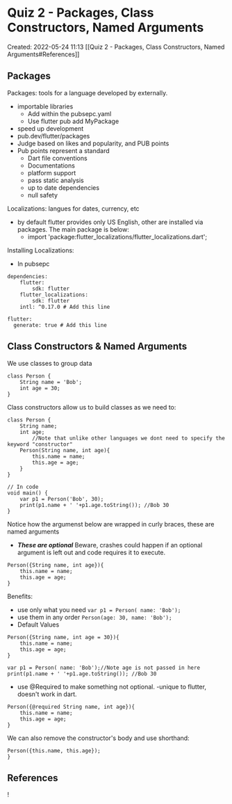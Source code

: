 # Quiz 2 - Packages, Class Constructors, Named Arguments
Created: 2022-05-24 11:13
[[Quiz 2 - Packages, Class Constructors, Named Arguments#References]]

## Packages
Packages: tools for a language developed by externally. 
- importable libraries
	- Add within the pubsepc.yaml
	 - Use flutter pub add MyPackage
- speed up development
- pub.dev/flutter/packages
- Judge based on likes and popularity, and PUB points
- Pub points represent a standard
	- Dart file conventions
	- Documentations
	- platform support
	- pass static analysis
	- up to date dependencies
	- null safety

Localizations: langues for dates, currency, etc
- by default flutter provides only US English, other are installed via packages. The main package is below:
	- import 'package:flutter_localizations/flutter_localizations.dart';

Installing Localizations:
- In pubsepc
```
dependencies:
	flutter:
		sdk: flutter
	flutter_localizations:
		sdk: flutter
	intl: ^0.17.0 # Add this line

```
```
flutter:
  generate: true # Add this line

```


## Class Constructors & Named Arguments
We use classes to group data
```
class Person {  
	String name = 'Bob';  
	int age = 30;  
}
```

Class constructors allow us to build classes as we need to:
```
class Person {  
	String name;  
	int age;  
		//Note that unlike other languages we dont need to specify the keyword "constructor"
	Person(String name, int age){  
		this.name = name;  
		this.age = age;  
	}  
}

// In code
void main() {  
	var p1 = Person('Bob', 30);  
	print(p1.name + ' '+p1.age.toString()); //Bob 30  
}

```

Notice how the argumenst below are wrapped in curly braces, these are named arguments
-  ***These are optional*** Beware, crashes could happen if an optional argument is left out and code requires it to execute. 
```
Person({String name, int age}){  
	this.name = name;  
	this.age = age;  
}
```
Benefits:
- use only what you need `var p1 = Person( name: 'Bob');`
- use them in any order `Person(age: 30, name: 'Bob');`
- Default Values 
```
Person({String name, int age = 30}){  
	this.name = name;  
	this.age = age;  
}  

var p1 = Person( name: 'Bob');//Note age is not passed in here  
print(p1.name + ' '+p1.age.toString()); //Bob 30
```
- use @Required to make something not optional. -unique to flutter, doesn't work in dart. 
```
Person({@required String name, int age}){  
	this.name = name;  
	this.age = age;  
}
```

We can also remove the constructor's body and use shorthand:
```
Person({this.name, this.age});  
}
```

## References
!
